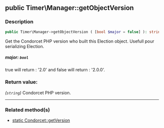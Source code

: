 ## public Timer\Manager::getObjectVersion

### Description    

```php
public Timer\Manager->getObjectVersion ( [bool $major = false] ): string
```

Get the Condorcet PHP version who built this Election object. Usefull pour serializing Election.
    

##### **major:** *```bool```*   
true will return : '2.0' and false will return : '2.0.0'.    


### Return value:   

*(```string```)* Condorcet PHP version.


---------------------------------------

### Related method(s)      

* [static Condorcet::getVersion](/Docs/MethodsReferences/Condorcet%20Class/public%20static%20Condorcet--getVersion.md)    

